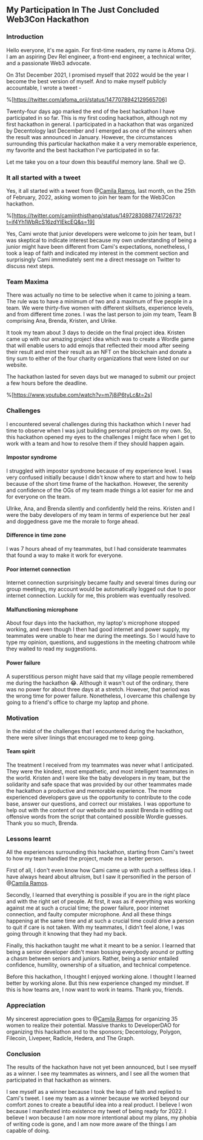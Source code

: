 ## My Participation In The Just Concluded Web3Con Hackathon

### Introduction

Hello everyone, it's me again. For first-time readers, my name is Afoma Orji. I am an aspiring Dev Rel engineer, a front-end engineer, a technical writer, and a passionate Web3 advocate.

On 31st December 2021, I promised myself that 2022 would be the year I become the best version of myself. And to make myself publicly accountable, I wrote a tweet - 

%[https://twitter.com/afoma_orji/status/1477078942129565706]

Twenty-four days ago marked the end of the best hackathon I have participated in so far. This is my first coding hackathon, although not my first hackathon in general. I participated in a hackathon that was organized by Decentology last December and I emerged as one of the winners when the result was announced in January. However, the circumstances surrounding this particular hackathon make it a very memorable experience, my favorite and the best hackathon I've participated in so far.

Let me take you on a tour down this beautiful memory lane. Shall we 😉.

### It all started with a tweet

Yes, it all started with a tweet from @[Camila Ramos](@camiinthisthang), last month, on the 25th of February, 2022, asking women to join her team for the Web3Con hackathon. 

%[https://twitter.com/camiinthisthang/status/1497283088774172673?t=if4Yh1WbRcS16zdYlEkcEQ&s=19]

Yes, Cami wrote that junior developers were welcome to join her team, but I was skeptical to indicate interest because my own understanding of being a junior might have been different from Cami's expectations, nonetheless, I took a leap of faith and indicated my interest in the comment section and surprisingly Cami immediately sent me a direct message on Twitter to discuss next steps.


### Team Maxima


There was actually no time to be selective when it came to joining a team. The rule was to have a minimum of two and a maximum of five people in a team. We were thirty-five women with different skillsets, experience levels, and from different time zones. I was the last person to join my team, Team B comprising Ana, Brenda, Kristen, and Ulrike.

It took my team about 3 days to decide on the final project idea. Kristen came up with our amazing project idea which was to create a Wordle game that will enable users to add emojis that reflected their mood after seeing their result and mint their result as an NFT on the blockchain and donate a tiny sum to either of the four charity organizations that were listed on our website.

The hackathon lasted for seven days but we managed to submit our project a few hours before the deadline.

%[https://www.youtube.com/watch?v=m7j8iP6tyLc&t=2s]

### Challenges

I encountered several challenges during this hackathon which I never had time to observe when I was just building personal projects on my own. So, this hackathon opened my eyes to the challenges I might face when I get to work with a team and how to resolve them if they should happen again.

#### Impostor syndrome

I struggled with impostor syndrome because of my experience level. I was very confused initially because I didn't know where to start and how to help because of the short time frame of the hackathon.
However, the serenity and confidence of the OGs of my team made things a lot easier for me and for everyone on the team. 

Ulrike, Ana, and Brenda silently and confidently held the reins. Kristen and I were the baby developers of my team in terms of experience but her zeal and doggedness gave me the morale to forge ahead.

#### Difference in time zone

I was 7 hours ahead of my teammates, but I had considerate teammates that found a way to make it work for everyone.

#### Poor internet connection

Internet connection surprisingly became faulty and several times during our group meetings, my account would be automatically logged out due to poor internet connection. Luckily for me, this problem was eventually resolved. 

#### Malfunctioning microphone

About four days into the hackathon, my laptop's microphone stopped working, and even though I then had good internet and power supply, my teammates were unable to hear me during the meetings. So I would have to type my opinion, questions, and suggestions in the meeting chatroom while they waited to read my suggestions.

#### Power failure

A superstitious person might have said that my village people remembered me during the hackathon 😂.  Although it wasn't out of the ordinary, there was no power for about three days at a stretch. However, that period was the wrong time for power failure. Nonetheless, I overcame this challenge by going to a friend's office to charge my laptop and phone.

### Motivation

In the midst of the challenges that I encountered during the hackathon, there were silver linings that encouraged me to keep going.

#### Team spirit

The treatment I received from my teammates was never what I anticipated. They were the kindest, most empathetic, and most intelligent teammates in the world. Kristen and I were like the baby developers in my team, but the solidarity and safe space that was provided by our other teammates made the hackathon a productive and memorable experience. The more experienced developers gave us the opportunity to contribute to the code base, answer our questions, and correct our mistakes. I was opportune to help out with the content of our website and to assist Brenda in editing out offensive words from the script that contained possible Wordle guesses. Thank you so much, Brenda. 

### Lessons learnt

All the experiences surrounding this hackathon, starting from Cami's tweet to how my team handled the project, made me a better person.

First of all, I don't even know how Cami came up with such a selfless idea. I have always heard about altruism, but I saw it personified in the person of @[Camila Ramos](@camiinthisthang).

Secondly, I learned that everything is possible if you are in the right place and with the right set of people. At first, it was as if everything was working against me at such a crucial time; the power failure, poor internet connection, and faulty computer microphone. And all these things happening at the same time and at such a crucial time could drive a person to quit if care is not taken. With my teammates, I didn't feel alone, I was going through it knowing that they had my back.

Finally, this hackathon taught me what it meant to be a senior. I learned that being a senior developer didn't mean bossing everybody around or putting a chasm between seniors and juniors. Rather, being a senior entailed confidence, humility, ownership of a situation, and technical competence.

Before this hackathon, I thought I enjoyed working alone. I thought I learned better by working alone. But this new experience changed my mindset. If this is how teams are, I now want to work in teams. Thank you, friends. 

### Appreciation

My sincerest appreciation goes to @[Camila Ramos](@camiinthisthang) for organizing 35 women to realize their potential. Massive thanks to DeveloperDAO for organizing this hackathon and to the sponsors; Decentology, Polygon, Filecoin, Livepeer, Radicle, Hedera, and The Graph.

### Conclusion

The results of the hackathon have not yet been announced, but I see myself as a winner. I see my teammates as winners, and I see all the women that participated in that hackathon as winners.

I see myself as a winner because I took the leap of faith and replied to Cami's tweet. I see my team as a winner because we worked beyond our comfort zones to create a beautiful idea into a real product.
I believe I won because I manifested into existence my tweet of being ready for 2022. I believe I won because I am now more intentional about my plans, my phobia of writing code is gone, and I am now more aware of the things I am capable of doing.
